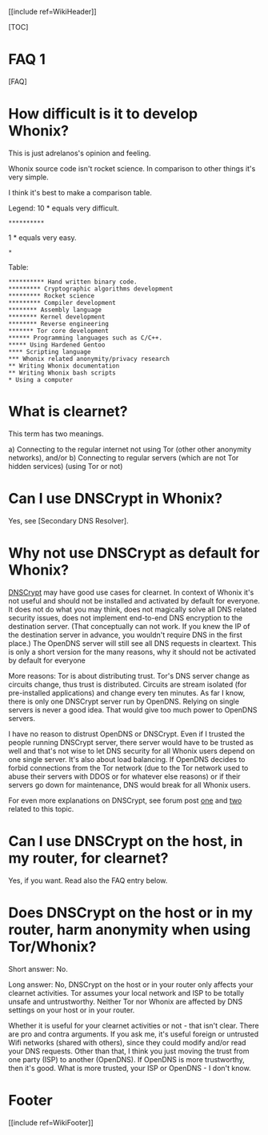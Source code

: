 [[include ref=WikiHeader]]

[TOC]

# FAQ 1
[FAQ]

# How difficult is it to develop Whonix?
This is just adrelanos's opinion and feeling.

Whonix source code isn't rocket science. In comparison to other things it's very simple.

I think it's best to make a comparison table.

Legend:
10 * equals very difficult.

    **********

1 * equals very easy.

    *

Table:

    ********** Hand written binary code.
    ********* Cryptographic algorithms development
    ********* Rocket science
    ********* Compiler development
    ******** Assembly language
    ******** Kernel development
    ******** Reverse engineering
    ******* Tor core development
    ****** Programming languages such as C/C++.
    ***** Using Hardened Gentoo
    **** Scripting language
    *** Whonix related anonymity/privacy research
    ** Writing Whonix documentation
    ** Writing Whonix bash scripts
    * Using a computer

# What is clearnet?
This term has two meanings.

a) Connecting to the regular internet not using Tor (other other anonymity networks), and/or
b) Connecting to regular servers (which are not Tor hidden services) (using Tor or not)

# Can I use DNSCrypt in Whonix?
Yes, see [Secondary DNS Resolver].

# Why not use DNSCrypt as default for Whonix?
[DNSCrypt](http://dnscrypt.org/) may have good use cases for clearnet. In context of Whonix it's not useful and should not be installed and activated by default for everyone. It does not do what you may think, does not magically solve all DNS related security issues, does not implement end-to-end DNS encryption to the destination server. (That conceptually can not work. If you knew the IP of the destination server in advance, you wouldn't require DNS in the first place.) The OpenDNS server will still see all DNS requests in cleartext. This is only a short version for the many reasons, why it should not be activated by default for everyone 

More reasons:
Tor is about distributing trust. Tor's DNS server change as circuits change, thus trust is distributed. Circuits are stream isolated (for pre-installed applications) and change every ten minutes. As far I know, there is only one DNSCrypt server run by OpenDNS. Relying on single servers is never a good idea. That would give too much power to OpenDNS servers.

I have no reason to distrust OpenDNS or DNSCrypt. Even if I trusted the people running DNSCrypt server, there server would have to be trusted as well and that's not wise to let DNS security for all Whonix users depend on one single server. It's also about load balancing. If OpenDNS decides to forbid connections from the Tor network (due to the Tor network used to abuse their servers with DDOS or for whatever else reasons) or if their servers go down for maintenance, DNS would break for all Whonix users.

For even more explanations on DNSCrypt, see forum post [one](https://sourceforge.net/p/whonix/discussion/general/thread/3c99944b/#3ea4) and [two](https://sourceforge.net/p/whonix/discussion/general/thread/e659f3ad/#bff5) related to this topic.

# Can I use DNSCrypt on the host, in my router, for clearnet?
Yes, if you want. Read also the FAQ entry below.

# Does DNSCrypt on the host or in my router, harm anonymity when using Tor/Whonix?
Short answer:
No.

Long answer:
No, DNSCrypt on the host or in your router only affects your clearnet activities. Tor assumes your local network and ISP to be totally unsafe and untrustworthy. Neither Tor nor Whonix are affected by DNS settings on your host or in your router.

Whether it is useful for your clearnet activities or not - that isn't clear. There are pro and contra arguments. If you ask me, it's useful foreign or untrusted Wifi networks (shared with others), since they could modify and/or read your DNS requests. Other than that, I think you just moving the trust from one party (ISP) to another (OpenDNS). If OpenDNS is more trustworthy, then it's good. What is more trusted, your ISP or OpenDNS - I don't know.

# Footer #
[[include ref=WikiFooter]]